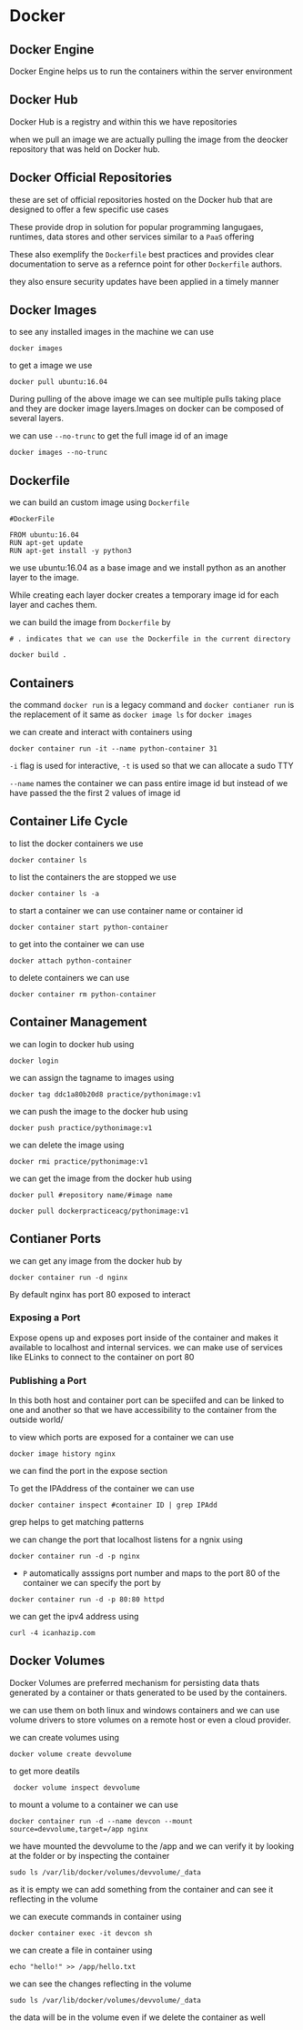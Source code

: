 # Docker
## Docker Engine
Docker Engine helps us to run the containers within the server environment
## Docker Hub
Docker Hub is a registry and within this we have repositories

when we pull an image we are actually pulling the image from the deocker repository that was held on Docker hub.
## Docker Official Repositories
these are set of official repositories hosted on the Docker hub that are designed to offer a few specific use cases

These provide drop in solution for popular programming langugaes, runtimes, data stores and other services similar to a `PaaS` offering

These also exemplify the `Dockerfile` best practices and provides clear documentation to serve as a refernce point for other `Dockerfile` authors.

they also ensure security updates have been applied in a timely manner
## Docker Images
to see any installed images in the machine we can use 
```
docker images 
```
to get a image we use 
```
docker pull ubuntu:16.04
```
During pulling of the above image we can see multiple pulls taking place and they are docker image layers.Images on docker can be composed of several layers.

we can use `--no-trunc` to get the full image id of an image 
```
docker images --no-trunc
```
## Dockerfile 
we can build an custom image using `Dockerfile`
```
#DockerFile 

FROM ubuntu:16.04
RUN apt-get update
RUN apt-get install -y python3
```
we use ubuntu:16.04 as a base image and we install python as an another layer to the image.

While creating each layer docker creates a temporary image id for each layer and caches them.

we can build the image from `Dockerfile` by
```
# . indicates that we can use the Dockerfile in the current directory

docker build .
```
## Containers 
the command `docker run` is a legacy command and `docker contianer run` is the replacement of it same as `docker image ls` for `docker images`

we can create and interact with containers using 
```
docker container run -it --name python-container 31
```
`-i` flag is used for interactive, `-t` is used so that we can allocate a sudo TTY

`--name` names the container
we can pass entire image id but instead of we have passed the the first 2 values of image id
## Container Life Cycle
to list the docker containers we use 
```
docker container ls
```
to list the containers the are stopped we use 
```
docker container ls -a
```
to start a container we can use container name or container id
```
docker container start python-container
```
to get into the container we can use 
```
docker attach python-container
```
to delete containers we can use 
```
docker container rm python-container
```
## Container Management
we can login to docker hub using 
```
docker login
```
we can assign the tagname to images using 
```
docker tag ddc1a80b20d8 practice/pythonimage:v1
```
we can push the image to the docker hub using 
```
docker push practice/pythonimage:v1
```
we can delete the image using 
```
docker rmi practice/pythonimage:v1
```
we can get the image from the docker hub using  
```
docker pull #repository name/#image name 

docker pull dockerpracticeacg/pythonimage:v1 
```
## Contianer Ports 
we can get any image from the docker hub by
```
docker container run -d nginx
```
By default nginx has port 80 exposed to interact 

### Exposing a Port
Expose opens up and exposes port inside of the container and makes it available to localhost and internal services. we can make use of services like ELinks to connect to the container on port 80
### Publishing a Port 
In this both host and container port can be speciifed and can be linked to one and another so that we have accessibility to the container from the outside world/

to view which ports are exposed for a container we can use 
```
docker image history nginx
```
we can find the port in the expose section

To get the IPAddress of the container we can use 
```
docker container inspect #container ID | grep IPAdd 
```
grep helps to get matching patterns

we can change the port that localhost listens for a ngnix using
```
docker container run -d -p nginx 
```
- `P` automatically asssigns port number and maps to the port 80 of the container 
we can specify the port by 
```
docker container run -d -p 80:80 httpd
```
we can get the ipv4 address using 
```
curl -4 icanhazip.com 
```
## Docker Volumes 
Docker Volumes are preferred mechanism for persisting data thats generated by a container or thats generated to be used by the containers.

we can use them on both linux and windows containers and we can use volume drivers to store volumes on a remote host or even a cloud provider.

we can create volumes using
```
docker volume create devvolume
```
to get more deatils 
```
 docker volume inspect devvolume
```
to mount a volume to a container we can use 
```
docker container run -d --name devcon --mount source=devvolume,target=/app nginx 
```
we have mounted the devvolume to the /app and we can verify it by looking at the folder or by inspecting the container 
```
sudo ls /var/lib/docker/volumes/devvolume/_data
```
as it is empty we can add something from the container and can see it reflecting in the volume 

we can execute commands in container using 
```
docker container exec -it devcon sh 
```
we can create a file in container using 
``` 
echo "hello!" >> /app/hello.txt
```
we can see the changes reflecting in the volume
```
sudo ls /var/lib/docker/volumes/devvolume/_data
```
the data will be in the volume even if we delete the container as well 
